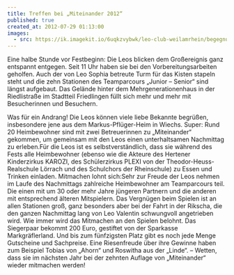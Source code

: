 ```yaml
---
title: Treffen bei „Miteinander 2012“
published: true
created_at: 2012-07-29 01:13:00
images:
  - src: https://ik.imagekit.io/6uqkzvybwk/leo-club-weilamrhein/begegnungen/41-01.jpg
---
```


Eine halbe Stunde vor Festbeginn: Die Leos blicken dem Großereignis ganz entspannt entgegen. Seit 11 Uhr haben sie bei den Vorbereitungsarbeiten geholfen. Auch der von Leo Sophia betreute Turm für das Kisten stapeln steht und die zehn Stationen des Teamparcours „Junior – Senior“ sind längst aufgebaut. Das Gelände hinter dem Mehrgenerationenhaus in der Riedlistraße im Stadtteil Friedlingen füllt sich mehr und mehr mit Besucherinnen und Besuchern.

Was für ein Andrang! Die Leos können viele liebe Bekannte begrüßen, insbesondere jene aus dem Markus-Pflüger-Heim in Wiechs. Super: Rund 20 Heimbewohner sind mit zwei Betreuerinnen zu „Miteinander“ gekommen, um gemeinsam mit den Leos einen unterhaltsamen Nachmittag zu erleben.Für die Leos ist es selbstverständlich, dass sie während des Fests alle Heimbewohner (ebenso wie die Akteure des Hertener Kinderzirkus KAROZI, des Schülerzirkus PLEXI von der Theodor-Heuss-Realschule Lörrach und des Schulchors der Rheinschule) zu Essen und Trinken einladen. Mitmachen lohnt sich:Sehr zur Freude der Leos nehmen im Laufe des Nachmittags zahlreiche Heimbewohner am Teamparcours teil. Die einen mit um 30 oder mehr Jahre jüngeren Partnern und die anderen mit entsprechend älteren Mitspielern. Das Vergnügen beim Spielen ist an allen Stationen groß, ganz besonders aber bei der Fahrt in der Rikscha, die den ganzen Nachmittag lang von Leo Valentin schwungvoll angetrieben wird. Wie immer wird das Mitmachen an den Spielen belohnt. Das Siegerpaar bekommt 200 Euro, gestiftet von der Sparkasse Markgräflerland. Und bis zum fünfzigsten Platz gibt es noch jede Menge Gutscheine und Sachpreise. Eine Riesenfreude über ihre Gewinne haben zum Beispiel Tobias von „Ahorn“ und Roswitha aus der „Linde“. – Wetten, dass sie im nächsten Jahr bei der zehnten Auflage von „Miteinander“ wieder mitmachen werden!
